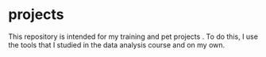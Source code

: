 # projects

This repository is intended for my training and pet projects . To do this, I use the tools that I studied in the data analysis course and on my own.
